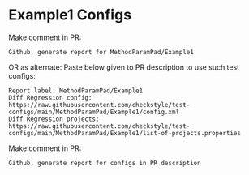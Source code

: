 # Example1 Configs
Make comment in PR:
```
Github, generate report for MethodParamPad/Example1
```
OR as alternate:
Paste below given to PR description to use such test configs:
```
Report label: MethodParamPad/Example1
Diff Regression config: https://raw.githubusercontent.com/checkstyle/test-configs/main/MethodParamPad/Example1/config.xml
Diff Regression projects: https://raw.githubusercontent.com/checkstyle/test-configs/main/MethodParamPad/Example1/list-of-projects.properties
```
Make comment in PR:
```
Github, generate report for configs in PR description
```
